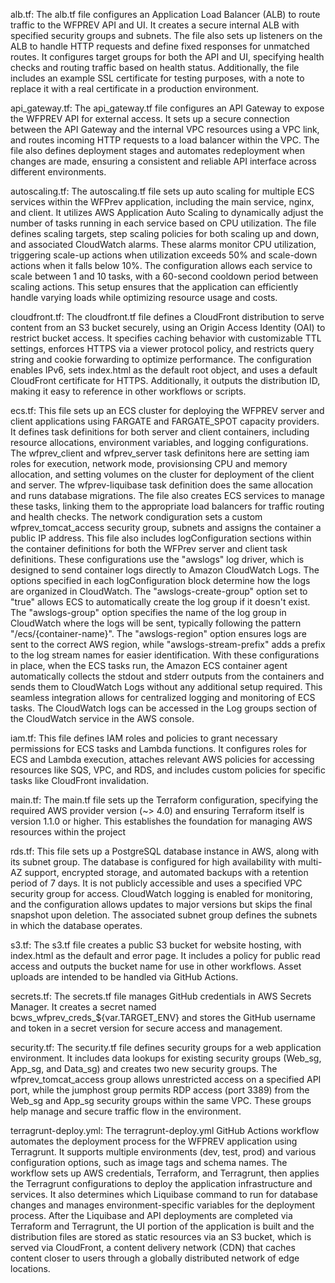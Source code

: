 alb.tf:
The alb.tf file configures an Application Load Balancer (ALB) to route traffic to the WFPREV API and UI. It creates a secure internal ALB with specified security groups and subnets. The file also sets up listeners on the ALB to handle HTTP requests and define fixed responses for unmatched routes. It configures target groups for both the API and UI, specifying health checks and routing traffic based on health status. Additionally, the file includes an example SSL certificate for testing purposes, with a note to replace it with a real certificate in a production environment.

api_gateway.tf: 
The api_gateway.tf file configures an API Gateway to expose the WFPREV API for external access. It sets up a secure connection between the API Gateway and the internal VPC resources using a VPC link, and routes incoming HTTP requests to a load balancer within the VPC. The file also defines deployment stages and automates redeployment when changes are made, ensuring a consistent and reliable API interface across different environments.

autoscaling.tf:
The autoscaling.tf file sets up auto scaling for multiple ECS services within the WFPrev application, including the main service, nginx, and client. It utilizes AWS Application Auto Scaling to dynamically adjust the number of tasks running in each service based on CPU utilization. The file defines scaling targets, step scaling policies for both scaling up and down, and associated CloudWatch alarms. These alarms monitor CPU utilization, triggering scale-up actions when utilization exceeds 50% and scale-down actions when it falls below 10%. The configuration allows each service to scale between 1 and 10 tasks, with a 60-second cooldown period between scaling actions. This setup ensures that the application can efficiently handle varying loads while optimizing resource usage and costs.

cloudfront.tf:
The cloudfront.tf file defines a CloudFront distribution to serve content from an S3 bucket securely, using an Origin Access Identity (OAI) to restrict bucket access. It specifies caching behavior with customizable TTL settings, enforces HTTPS via a viewer protocol policy, and restricts query string and cookie forwarding to optimize performance. The configuration enables IPv6, sets index.html as the default root object, and uses a default CloudFront certificate for HTTPS. Additionally, it outputs the distribution ID, making it easy to reference in other workflows or scripts.

ecs.tf:
This file sets up an ECS cluster for deploying the WFPREV server and client applications using FARGATE and FARGATE_SPOT capacity providers. It defines task definitions for both server and client containers, including resource allocations, environment variables, and logging configurations. The wfprev_client and wfprev_server task definitons here are setting iam roles for execution, network mode, provisionsing CPU and memory allocation, and setting volumes on the cluster for deployment of the client and server. The wfprev-liquibase task definition does the same allocation and runs database migrations. The file also creates ECS services to manage these tasks, linking them to the appropriate load balancers for traffic routing and health checks. The network condiguration sets a custom wfprev_tomcat_access security group, subnets and assigns the container a public IP address. This file also includes logConfiguration sections within the container definitions for both the WFPrev server and client task definitions. These configurations use the "awslogs" log driver, which is designed to send container logs directly to Amazon CloudWatch Logs. The options specified in each logConfiguration block determine how the logs are organized in CloudWatch. The "awslogs-create-group" option set to "true" allows ECS to automatically create the log group if it doesn't exist. The "awslogs-group" option specifies the name of the log group in CloudWatch where the logs will be sent, typically following the pattern "/ecs/{container-name}". The "awslogs-region" option ensures logs are sent to the correct AWS region, while "awslogs-stream-prefix" adds a prefix to the log stream names for easier identification. With these configurations in place, when the ECS tasks run, the Amazon ECS container agent automatically collects the stdout and stderr outputs from the containers and sends them to CloudWatch Logs without any additional setup required. This seamless integration allows for centralized logging and monitoring of ECS tasks. The CloudWatch logs can be accessed in the Log groups section of the CloudWatch service in the AWS console.

iam.tf:
This file defines IAM roles and policies to grant necessary permissions for ECS tasks and Lambda functions. It configures roles for ECS and Lambda execution, attaches relevant AWS policies for accessing resources like SQS, VPC, and RDS, and includes custom policies for specific tasks like CloudFront invalidation.

main.tf:
The main.tf file sets up the Terraform configuration, specifying the required AWS provider version (~> 4.0) and ensuring Terraform itself is version 1.1.0 or higher. This establishes the foundation for managing AWS resources within the project

rds.tf:
This file sets up a PostgreSQL database instance in AWS, along with its subnet group. The database is configured for high availability with multi-AZ support, encrypted storage, and automated backups with a retention period of 7 days. It is not publicly accessible and uses a specified VPC security group for access. CloudWatch logging is enabled for monitoring, and the configuration allows updates to major versions but skips the final snapshot upon deletion. The associated subnet group defines the subnets in which the database operates.

s3.tf:
The s3.tf file creates a public S3 bucket for website hosting, with index.html as the default and error page. It includes a policy for public read access and outputs the bucket name for use in other workflows. Asset uploads are intended to be handled via GitHub Actions.

secrets.tf:
The secrets.tf file manages GitHub credentials in AWS Secrets Manager. It creates a secret named bcws_wfprev_creds_${var.TARGET_ENV} and stores the GitHub username and token in a secret version for secure access and management.

security.tf:
The security.tf file defines security groups for a web application environment. It includes data lookups for existing security groups (Web_sg, App_sg, and Data_sg) and creates two new security groups. The wfprev_tomcat_access group allows unrestricted access on a specified API port, while the jumphost group permits RDP access (port 3389) from the Web_sg and App_sg security groups within the same VPC. These groups help manage and secure traffic flow in the environment.

terragrunt-deploy.yml:
The terragrunt-deploy.yml GitHub Actions workflow automates the deployment process for the WFPREV application using Terragrunt. It supports multiple environments (dev, test, prod) and various configuration options, such as image tags and schema names. The workflow sets up AWS credentials, Terraform, and Terragrunt, then applies the Terragrunt configurations to deploy the application infrastructure and services. It also determines which Liquibase command to run for database changes and manages environment-specific variables for the deployment process. After the Liquibase and API deployments are completed via Terraform and Terragrunt, the UI portion of the application is built and the distribution files are stored as static resources via an S3 bucket, which is served via CloudFront, a content delivery network (CDN) that caches content closer to users through a globally distributed network of edge locations.